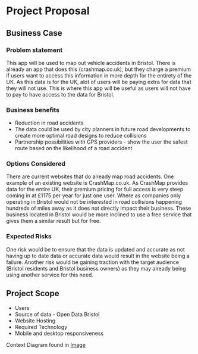 # Project Proposal

## Business Case

### Problem statement
This app will be used to map out vehicle accidents in Bristol. There is already an app that does this (crashmap.co.uk),
but they charge a premium if users want to access this information in more depth for the entirety of the UK. As this data is for the UK, alot of users
will be paying extra for data that they will not use. This is where this app will be useful as users will not have to pay to have access to the data for Bristol.

### Business benefits
- Reduction in road accidents
- The data could be used by city planners in future road developments to create more optimal road designs to reduce collisions
- Partnership possibilities with GPS providers - show the user the safest route based on the likelihood of a road accident

### Options Considered
There are current websites that do already map road accidents. One example of an existing website is CrashMap.co.uk.
As CrashMap provides data for the entire UK, their premium pricing for full access is very steep coming in at £1175 
per year for just one user. Where as companies only operating in Bristol would not be interested in road collisions 
happening hundreds of miles away as it does not directly impact their business. These business located in Bristol
would be more inclined to use a free service that gives them a similar result but for free.

### Expected Risks
One risk would be to ensure that the data is updated and accurate as not having up to date data or accurate
data would result in the website being a failure. Another risk would be gaining traction with the target 
audience (Bristol residents and Bristol business owners) as they may already being using another service for this need.

## Project Scope
- Users
- Source of data - Open Data Bristol
- Website Hosting
- Required Technology
- Mobile and desktop responsiveness

Context Diagram found in [Image](images/context.png)
